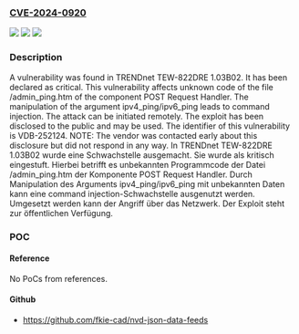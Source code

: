 ### [CVE-2024-0920](https://cve.mitre.org/cgi-bin/cvename.cgi?name=CVE-2024-0920)
![](https://img.shields.io/static/v1?label=Product&message=TEW-822DRE&color=blue)
![](https://img.shields.io/static/v1?label=Version&message=1.03B02%20&color=brightgreen)
![](https://img.shields.io/static/v1?label=Vulnerability&message=CWE-77%20Command%20Injection&color=brightgreen)

### Description

A vulnerability was found in TRENDnet TEW-822DRE 1.03B02. It has been declared as critical. This vulnerability affects unknown code of the file /admin_ping.htm of the component POST Request Handler. The manipulation of the argument ipv4_ping/ipv6_ping leads to command injection. The attack can be initiated remotely. The exploit has been disclosed to the public and may be used. The identifier of this vulnerability is VDB-252124. NOTE: The vendor was contacted early about this disclosure but did not respond in any way.
In TRENDnet TEW-822DRE 1.03B02 wurde eine Schwachstelle ausgemacht. Sie wurde als kritisch eingestuft. Hierbei betrifft es unbekannten Programmcode der Datei /admin_ping.htm der Komponente POST Request Handler. Durch Manipulation des Arguments ipv4_ping/ipv6_ping mit unbekannten Daten kann eine command injection-Schwachstelle ausgenutzt werden. Umgesetzt werden kann der Angriff über das Netzwerk. Der Exploit steht zur öffentlichen Verfügung.

### POC

#### Reference
No PoCs from references.

#### Github
- https://github.com/fkie-cad/nvd-json-data-feeds

